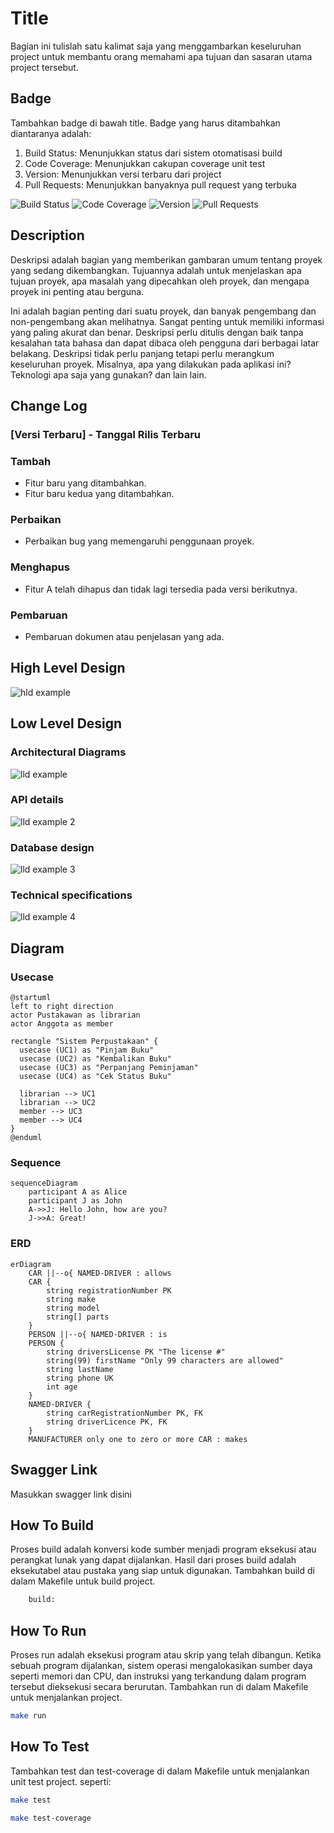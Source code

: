 # Title

Bagian ini tulislah satu kalimat saja yang menggambarkan keseluruhan project untuk membantu orang memahami apa tujuan dan sasaran utama project tersebut.

## Badge

Tambahkan badge di bawah title. Badge yang harus ditambahkan diantaranya adalah:
1. Build Status: Menunjukkan status dari sistem otomatisasi build
2. Code Coverage: Menunjukkan cakupan coverage unit test
3. Version: Menunjukkan versi terbaru dari project
4. Pull Requests: Menunjukkan banyaknya pull request yang terbuka

![Build Status](https://img.shields.io/badge/Build-Success-brightgreen) ![Code Coverage](https://img.shields.io/badge/Coverage-80%-brightgreen) ![Version](https://img.shields.io/badge/Version-v1.0.0-blue) ![Pull Requests](https://img.shields.io/badge/PR-1-informational)

## Description

Deskripsi adalah bagian yang memberikan gambaran umum tentang proyek yang sedang dikembangkan. Tujuannya adalah untuk menjelaskan apa tujuan proyek, apa masalah yang dipecahkan oleh proyek, dan mengapa proyek ini penting atau berguna.

Ini adalah bagian penting dari suatu proyek, dan banyak pengembang dan non-pengembang akan melihatnya. Sangat penting untuk memiliki informasi yang paling akurat dan benar. Deskripsi perlu ditulis dengan baik tanpa kesalahan tata bahasa dan dapat dibaca oleh pengguna dari berbagai latar belakang. Deskripsi tidak perlu panjang tetapi perlu merangkum keseluruhan proyek. Misalnya, apa yang dilakukan pada aplikasi ini? Teknologi apa saja yang gunakan? dan lain lain.

## Change Log

### [Versi Terbaru] - Tanggal Rilis Terbaru

### Tambah
- Fitur baru yang ditambahkan.
- Fitur baru kedua yang ditambahkan.

### Perbaikan
- Perbaikan bug yang memengaruhi penggunaan proyek.

### Menghapus
- Fitur A telah dihapus dan tidak lagi tersedia pada versi berikutnya.

### Pembaruan
- Pembaruan dokumen atau penjelasan yang ada.

## High Level Design

![hld example](https://media.geeksforgeeks.org/wp-content/cdn-uploads/20210128214233/Netflix-High-Level-System-Architecture.png)

## Low Level Design

### Architectural Diagrams

![lld example](https://walkingtree.tech/wp-content/uploads/2022/04/image3.jpg)

### API details

![lld example 2](https://walkingtree.tech/wp-content/uploads/2022/04/image1-3.png)

### Database design
![lld example 3](https://walkingtree.tech/wp-content/uploads/2022/04/image4-2.png)

### Technical specifications

![lld example 4](https://walkingtree.tech/wp-content/uploads/2022/04/image2-3.png)

## Diagram

### Usecase
```plantuml
@startuml
left to right direction
actor Pustakawan as librarian
actor Anggota as member

rectangle "Sistem Perpustakaan" {
  usecase (UC1) as "Pinjam Buku" 
  usecase (UC2) as "Kembalikan Buku"
  usecase (UC3) as "Perpanjang Peminjaman"
  usecase (UC4) as "Cek Status Buku"
  
  librarian --> UC1
  librarian --> UC2
  member --> UC3
  member --> UC4
}
@enduml
```

### Sequence

```mermaid
sequenceDiagram
    participant A as Alice
    participant J as John
    A->>J: Hello John, how are you?
    J->>A: Great!
```

### ERD

```mermaid
erDiagram
    CAR ||--o{ NAMED-DRIVER : allows
    CAR {
        string registrationNumber PK
        string make
        string model
        string[] parts
    }
    PERSON ||--o{ NAMED-DRIVER : is
    PERSON {
        string driversLicense PK "The license #"
        string(99) firstName "Only 99 characters are allowed"
        string lastName
        string phone UK
        int age
    }
    NAMED-DRIVER {
        string carRegistrationNumber PK, FK
        string driverLicence PK, FK
    }
    MANUFACTURER only one to zero or more CAR : makes
```

## Swagger Link

Masukkan swagger link disini

## How To Build 

Proses build adalah konversi kode sumber menjadi program eksekusi atau perangkat lunak yang dapat dijalankan. Hasil dari proses build adalah eksekutabel atau pustaka yang siap untuk digunakan. Tambahkan build di dalam Makefile untuk build project.

```Makefile
    build:
```

## How To Run

Proses run adalah eksekusi program atau skrip yang telah dibangun. Ketika sebuah program dijalankan, sistem operasi mengalokasikan sumber daya seperti memori dan CPU, dan instruksi yang terkandung dalam program tersebut dieksekusi secara berurutan. Tambahkan run di dalam Makefile untuk menjalankan project.

```bash
make run
```

## How To Test

Tambahkan test dan test-coverage di dalam Makefile untuk menjalankan unit test project. seperti:

```bash
make test
```
```bash
make test-coverage
```